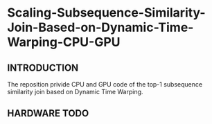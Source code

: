 # Scaling-Subsequence-Similarity-Join-Based-on-Dynamic-Time-Warping-CPU-GPU
## INTRODUCTION
   The reposition privide CPU and GPU code of the top-1 subsequence similarity join based on Dynamic Time Warping.
## HARDWARE TODO
   
